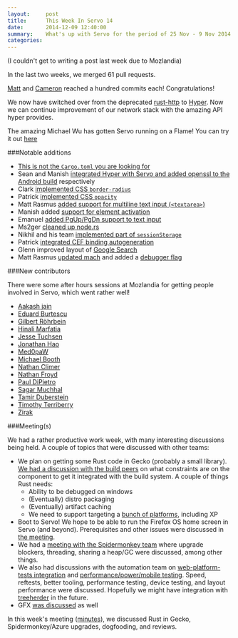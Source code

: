 ```yaml
---
layout:     post
title:      This Week In Servo 14
date:       2014-12-09 12:40:00
summary:    What's up with Servo for the period of 25 Nov - 9 Nov 2014
categories: 
---
```


(I couldn't get to writing a post last week due to Mozlandia)

In the last two weeks, we merged 61 pull requests.

[Matt](https://github.com/servo/servo/commit/cddc6923d4f7130f9fe0faae94f161ba6457d71f) and [Cameron](https://github.com/servo/servo/commit/91be7443df4acd8292fa447aeaac49948188d363) reached a hundred commits each! Congratulations!

We now have switched over from the deprecated [rust-http](https://github.com/chris-morgan/rust-http) to [Hyper](https://github.com/hyperium/hyper/). Now we can continue improvement of our network stack with the amazing API hyper provides.

The amazing Michael Wu has gotten Servo running on a Flame! You can try it out [here](https://github.com/servo/servo/pull/4294)

###Notable additions

 - [This is not the `Cargo.toml` you are looking for](https://github.com/servo/servo/pull/4140)
 - Sean and Manish [integrated Hyper with Servo and added openssl to the Android build](https://github.com/servo/servo/pull/4198) respectively
 - Clark [implemented CSS `border-radius`](https://github.com/servo/servo/pull/4020)
 - Patrick [implemented CSS `opacity`](https://github.com/servo/servo/pull/4036)
 - Matt Rasmus [added support for multiline text input (`<textarea>`)](https://github.com/servo/servo/pull/4152)
 - Manish added [support for element activation](https://github.com/servo/servo/pull/4002)
 - Emanuel [added PgUp/PgDn support to text input](https://github.com/servo/servo/pull/4267/files)
 - Ms2ger [cleaned up node.rs](https://github.com/servo/servo/pull/4280)
 - Nikhil and his team [implemented part of `sessionStorage`](https://github.com/servo/servo/pull/4157)
 - Patrick [integrated CEF binding autogeneration](https://github.com/servo/servo/pull/4102)
 - Glenn improved layout of [Google Search](https://github.com/servo/servo/pull/4114)
 - Matt Rasmus [updated mach](https://github.com/servo/servo/pull/4080) and added a [debugger flag](https://github.com/servo/servo/pull/4083)

###New contributors

There were some after hours sessions at Mozlandia for getting people involved in Servo, which went rather well!

 - [Aakash jain](https://github.com/aakashjain)
 - [Eduard Burtescu](https://github.com/eddyb)
 - [Gilbert Röhrbein](https://github.com/payload)
 - [Hinali Marfatia](https://github.com/hinalimarfatia)
 - [Jesse Tuchsen](https://github.com/jtuchsen)
 - [Jonathan Hao](https://github.com/johnathan79717)
 - [Med0paW](https://github.com/medopaw)
 - [Michael Booth](https://github.com/Michael03)
 - [Nathan Climer](https://github.com/IdeaHat)
 - [Nathan Froyd](https://github.com/froydnj)
 - [Paul DiPietro](https://github.com/orteipid)
 - [Sagar Muchhal](https://github.com/muchhalsagar88)
 - [Tamir Duberstein](https://github.com/tamird)
 - [Timothy Terriberry](https://github.com/tterribe)
 - [Zirak](https://github.com/Zirak)

###Meeting(s)

We had a rather productive work week, with many interesting discussions being held. A couple of topics that were discussed with other teams:

 - We plan on getting some Rust code in Gecko (probably a small library). [We had a discussion with the build peers](https://github.com/servo/servo/wiki/Mozlandia-Rust-In-Gecko) on what constraints are on the component to get it integrated with the build system. A couple of things Rust needs:
   - Ability to be debugged on windows
   - (Eventually) distro packaging
   - (Eventually) artifact caching
   - We need to support targeting a [bunch of platforms](https://github.com/servo/servo/wiki/Mozlandia-Rust-In-Gecko#other-platforms), including XP
 - Boot to Servo! We hope to be able to run the Firefox OS home screen in Servo (and beyond). Prerequisites and other issues were discussed in [the meeting](https://github.com/servo/servo/wiki/Mozlandia-B2S).
 - We had a [meeting with the Spidermonkey team](https://github.com/servo/servo/wiki/Mozlandia-JS) where upgrade blockers, threading, sharing a heap/GC were discussed, among other things.
 - We also had discussions with the automation team on [web-platform-tests integration](https://github.com/servo/servo/wiki/Mozlandia-WPT) and [performance/power/mobile testing](https://github.com/servo/servo/wiki/Mozlandia-Automation). Speed, reftests, better tooling, performance testing, device testing, and layout performance were discussed. Hopefully we might have integration with [treeherder](http://treeherder.mozilla.org/) in the future.
 - GFX [was discussed](https://github.com/servo/servo/wiki/Mozlandia-gfx) as well

In this week's meeting ([minutes](https://github.com/servo/servo/wiki/Meeting-2014-12-08)), we discussed Rust in Gecko, Spidermonkey/Azure upgrades, dogfooding, and reviews.

 
